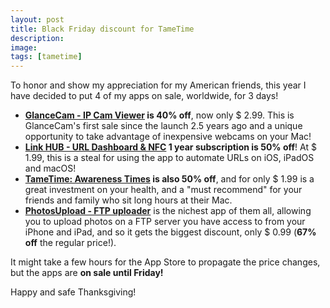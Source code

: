 ```yaml
---
layout: post
title: Black Friday discount for TameTime
description:
image:
tags: [tametime]
---
```

To honor and show my appreciation for my American friends, this year I have decided to put 4 of my apps on sale, worldwide, for 3 days!

- **[GlanceCam - IP Cam Viewer](https://apps.apple.com/app/glancecam-ip-webcam-viewer/id1360797896) is 40% off**, now only $ 2.99. This is GlanceCam's first sale since the launch 2.5 years ago and a unique opportunity to take advantage of inexpensive webcams on your Mac!
- **[Link HUB - URL Dashboard & NFC](https://apps.apple.com/app/link-hub-url-dashboard-nfc/id1524351956) 1 year subscription is 50% off**! At $ 1.99, this is a steal for using the app to automate URLs on iOS, iPadOS and macOS!
- **[TameTime: Awareness Times](https://apps.apple.com/app/tametime-awareness-timer/id1479326723) is also 50% off**, and for only $ 1.99 is a great investment on your health, and a "must recommend" for your friends and family who sit long hours at their Mac.
- **[PhotosUpload - FTP uploader](https://apps.apple.com/app/photosupload/id1441656535)** is the nichest app of them all, allowing you to upload photos on a FTP server you have access to from your iPhone and iPad, and so it gets the biggest discount, only $ 0.99 (**67% off** the regular price!).

It might take a few hours for the App Store to propagate the price changes, but the apps are **on sale until Friday!**

Happy and safe Thanksgiving!
